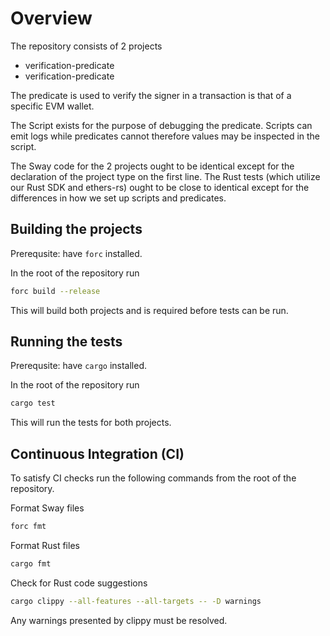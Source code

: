 # Overview

The repository consists of 2 projects

- verification-predicate
- verification-predicate

The predicate is used to verify the signer in a transaction is that of a specific EVM wallet.

The Script exists for the purpose of debugging the predicate.
Scripts can emit logs while predicates cannot therefore values may be inspected in the script.

The Sway code for the 2 projects ought to be identical except for the declaration of the project type on the first line.
The Rust tests (which utilize our Rust SDK and ethers-rs) ought to be close to identical except for the differences in how we set up scripts and predicates.

## Building the projects

Prerequsite: have `forc` installed.

In the root of the repository run

```bash
forc build --release
```

This will build both projects and is required before tests can be run.

## Running the tests

Prerequsite: have `cargo` installed.

In the root of the repository run

```bash
cargo test
```

This will run the tests for both projects.

## Continuous Integration (CI)

To satisfy CI checks run the following commands from the root of the repository.

Format Sway files

```bash
forc fmt
```

Format Rust files

```bash
cargo fmt
```

Check for Rust code suggestions

```bash
cargo clippy --all-features --all-targets -- -D warnings
```

Any warnings presented by clippy must be resolved.
